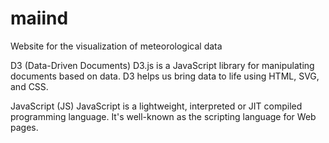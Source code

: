 # maiind
Website for the visualization of meteorological data

D3 (Data-Driven Documents)
D3.js is a JavaScript library for manipulating documents based on data. D3 helps us bring data to life using HTML, SVG, and CSS.

JavaScript (JS) 
JavaScript is a lightweight, interpreted or JIT compiled programming language. It's well-known as the scripting language for Web pages.

